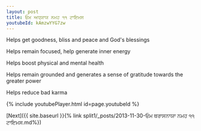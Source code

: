 ```yaml
---
layout: post
title: ਓਮ ਅਧ੍ਯਾਯ ਨਮਹ ੧੧ ਟਾਇਮਸ
youtubeId: kAmzwYYG7zw
---
```

 
 
Helps get goodness, bliss and peace and God's blessings
 
Helps remain focused, help generate inner energy 
 
Helps boost physical and mental health 
 
Helps remain grounded and generates a sense of gratitude towards the greater power 
 
Helps reduce bad karma
 
 
 
 


{% include youtubePlayer.html id=page.youtubeId %}
 
[Next]({{ site.baseurl }}{% link  split1/_posts/2013-11-30-ਓਮ ਥਰਾਸਨਾਯਾ ਨਮਹ ੧੧ ਟਾਇਮਸ.md%})
 
